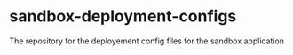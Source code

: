 # sandbox-deployment-configs
The repository for the deployement config files for the sandbox application

